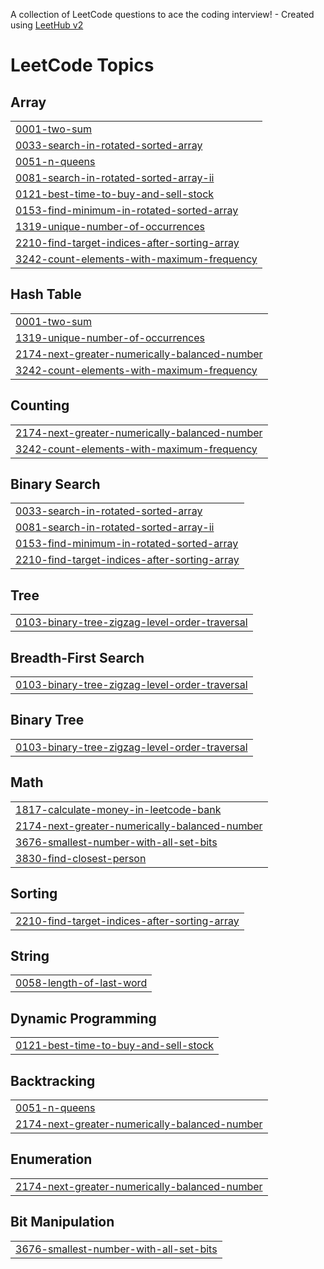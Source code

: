 A collection of LeetCode questions to ace the coding interview! - Created using [LeetHub v2](https://github.com/arunbhardwaj/LeetHub-2.0)
<!---LeetCode Topics Start-->
# LeetCode Topics
## Array
|  |
| ------- |
| [0001-two-sum](https://github.com/kritarthsingh26/Leetcode/tree/master/0001-two-sum) |
| [0033-search-in-rotated-sorted-array](https://github.com/kritarthsingh26/Leetcode/tree/master/0033-search-in-rotated-sorted-array) |
| [0051-n-queens](https://github.com/kritarthsingh26/Leetcode/tree/master/0051-n-queens) |
| [0081-search-in-rotated-sorted-array-ii](https://github.com/kritarthsingh26/Leetcode/tree/master/0081-search-in-rotated-sorted-array-ii) |
| [0121-best-time-to-buy-and-sell-stock](https://github.com/kritarthsingh26/Leetcode/tree/master/0121-best-time-to-buy-and-sell-stock) |
| [0153-find-minimum-in-rotated-sorted-array](https://github.com/kritarthsingh26/Leetcode/tree/master/0153-find-minimum-in-rotated-sorted-array) |
| [1319-unique-number-of-occurrences](https://github.com/kritarthsingh26/Leetcode/tree/master/1319-unique-number-of-occurrences) |
| [2210-find-target-indices-after-sorting-array](https://github.com/kritarthsingh26/Leetcode/tree/master/2210-find-target-indices-after-sorting-array) |
| [3242-count-elements-with-maximum-frequency](https://github.com/kritarthsingh26/Leetcode/tree/master/3242-count-elements-with-maximum-frequency) |
## Hash Table
|  |
| ------- |
| [0001-two-sum](https://github.com/kritarthsingh26/Leetcode/tree/master/0001-two-sum) |
| [1319-unique-number-of-occurrences](https://github.com/kritarthsingh26/Leetcode/tree/master/1319-unique-number-of-occurrences) |
| [2174-next-greater-numerically-balanced-number](https://github.com/kritarthsingh26/Leetcode/tree/master/2174-next-greater-numerically-balanced-number) |
| [3242-count-elements-with-maximum-frequency](https://github.com/kritarthsingh26/Leetcode/tree/master/3242-count-elements-with-maximum-frequency) |
## Counting
|  |
| ------- |
| [2174-next-greater-numerically-balanced-number](https://github.com/kritarthsingh26/Leetcode/tree/master/2174-next-greater-numerically-balanced-number) |
| [3242-count-elements-with-maximum-frequency](https://github.com/kritarthsingh26/Leetcode/tree/master/3242-count-elements-with-maximum-frequency) |
## Binary Search
|  |
| ------- |
| [0033-search-in-rotated-sorted-array](https://github.com/kritarthsingh26/Leetcode/tree/master/0033-search-in-rotated-sorted-array) |
| [0081-search-in-rotated-sorted-array-ii](https://github.com/kritarthsingh26/Leetcode/tree/master/0081-search-in-rotated-sorted-array-ii) |
| [0153-find-minimum-in-rotated-sorted-array](https://github.com/kritarthsingh26/Leetcode/tree/master/0153-find-minimum-in-rotated-sorted-array) |
| [2210-find-target-indices-after-sorting-array](https://github.com/kritarthsingh26/Leetcode/tree/master/2210-find-target-indices-after-sorting-array) |
## Tree
|  |
| ------- |
| [0103-binary-tree-zigzag-level-order-traversal](https://github.com/kritarthsingh26/Leetcode/tree/master/0103-binary-tree-zigzag-level-order-traversal) |
## Breadth-First Search
|  |
| ------- |
| [0103-binary-tree-zigzag-level-order-traversal](https://github.com/kritarthsingh26/Leetcode/tree/master/0103-binary-tree-zigzag-level-order-traversal) |
## Binary Tree
|  |
| ------- |
| [0103-binary-tree-zigzag-level-order-traversal](https://github.com/kritarthsingh26/Leetcode/tree/master/0103-binary-tree-zigzag-level-order-traversal) |
## Math
|  |
| ------- |
| [1817-calculate-money-in-leetcode-bank](https://github.com/kritarthsingh26/Leetcode/tree/master/1817-calculate-money-in-leetcode-bank) |
| [2174-next-greater-numerically-balanced-number](https://github.com/kritarthsingh26/Leetcode/tree/master/2174-next-greater-numerically-balanced-number) |
| [3676-smallest-number-with-all-set-bits](https://github.com/kritarthsingh26/Leetcode/tree/master/3676-smallest-number-with-all-set-bits) |
| [3830-find-closest-person](https://github.com/kritarthsingh26/Leetcode/tree/master/3830-find-closest-person) |
## Sorting
|  |
| ------- |
| [2210-find-target-indices-after-sorting-array](https://github.com/kritarthsingh26/Leetcode/tree/master/2210-find-target-indices-after-sorting-array) |
## String
|  |
| ------- |
| [0058-length-of-last-word](https://github.com/kritarthsingh26/Leetcode/tree/master/0058-length-of-last-word) |
## Dynamic Programming
|  |
| ------- |
| [0121-best-time-to-buy-and-sell-stock](https://github.com/kritarthsingh26/Leetcode/tree/master/0121-best-time-to-buy-and-sell-stock) |
## Backtracking
|  |
| ------- |
| [0051-n-queens](https://github.com/kritarthsingh26/Leetcode/tree/master/0051-n-queens) |
| [2174-next-greater-numerically-balanced-number](https://github.com/kritarthsingh26/Leetcode/tree/master/2174-next-greater-numerically-balanced-number) |
## Enumeration
|  |
| ------- |
| [2174-next-greater-numerically-balanced-number](https://github.com/kritarthsingh26/Leetcode/tree/master/2174-next-greater-numerically-balanced-number) |
## Bit Manipulation
|  |
| ------- |
| [3676-smallest-number-with-all-set-bits](https://github.com/kritarthsingh26/Leetcode/tree/master/3676-smallest-number-with-all-set-bits) |
<!---LeetCode Topics End-->